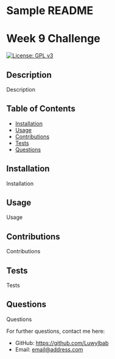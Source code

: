 # Sample README
# Week 9 Challenge
[![License: GPL v3](https://img.shields.io/badge/License-GPLv3-blue.svg)](https://www.gnu.org/licenses/gpl-3.0)
## Description
Description
## Table of Contents  
- [Installation](#installation)
- [Usage](#usage)
- [Contributions](#contributions)
- [Tests](#tests)
- [Questions](#questions)
## Installation
Installation
## Usage
Usage
## Contributions
Contributions
## Tests
Tests
## Questions
Questions

For further questions, contact me here:
- GitHub: https://github.com/Luwylbab
- Email: email@address.com
